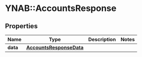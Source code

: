 # YNAB::AccountsResponse

## Properties

| Name | Type | Description | Notes |
| ---- | ---- | ----------- | ----- |
| **data** | [**AccountsResponseData**](AccountsResponseData.md) |  |  |

